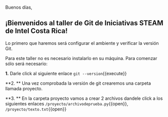 Buenos días, 

## ¡Bienvenidos al taller de Git de Iniciativas STEAM de Intel Costa Rica!



Lo primero que haremos será configurar el ambiente y verificar la versión Git.

Para este taller no es necesario instalarlo en su máquina. Para comenzar sólo será necesario:

**1.** Darle click al siguiente enlace `git --version`{{execute}}

**2. **  Una vez comprobada la versión de git crearemos una carpeta llamada proyecto.

**3. ** En la carpeta proyecto vamos a crear 2 archivos dandele click a los siguientes enlaces `/proyecto/archivodeprueba.py`{{open}}, `/proyecto/texto.txt`{{open}}

